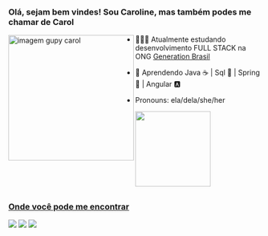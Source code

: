 ### Olá, sejam bem vindes! Sou Caroline, mas também podes me chamar de Carol
<img src="https://imgur.com/Q1KCrbL" align="left" alt="imagem gupy carol" width="250"/>

- 👩🏽‍💻  Atualmente estudando desenvolvimento FULL STACK na ONG [Generation Brasil](https://brazil.generation.org) 

- 🌱 Aprendendo Java ☕ | Sql 🐬 | Spring 🍃 | Angular  🅰️

- Pronouns: ela/dela/she/her

<div>
  <a href="https://github.com/caroline-calixto">
  <img height="150em" src="https://github-readme-stats.vercel.app/api?username=caroline-calixto&show_icons=true&theme=jolly&include_all_commits=true&count_private=true"/> 
</div>
    <div> 
      
  ##
  ### Onde você pode me encontrar
  <div> 
   <a href="https://www.instagram.com/riza.rtz/"><img src="https://img.shields.io/badge/-Instagram-%23E4405F?style=for-the-badge&logo=instagram&logoColor=white" target="_blank"></a>
  <a href = "mailto:carolinecalixto.santos@gmail.com"><img src="https://img.shields.io/badge/-Gmail-%23333?style=for-the-badge&logo=gmail&logoColor=white" target="_blank"></a>
  <a href="https://www.linkedin.com/in/carolinecolares/" target="_blank"><img src="https://img.shields.io/badge/-LinkedIn-%230077B5?style=for-the-badge&logo=linkedin&logoColor=white" target="_blank"></a>
